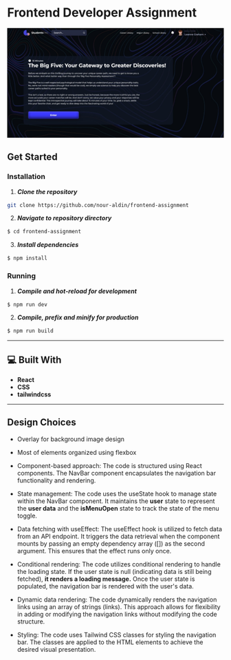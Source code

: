 # Frontend Developer Assignment
<img src="./screen/desktopView.jpeg" alt="desktop" />

## Get Started
### Installation

1. **_Clone the repository_**

```sh
git clone https://github.com/nour-aldin/frontend-assignment
```

2. **_Navigate to repository directory_**

```sh
$ cd frontend-assignment
```

3. **_Install dependencies_**

```sh
$ npm install
```

### Running

1. **_Compile and hot-reload for development_**

```sh
$ npm run dev
```

2. **_Compile, prefix and minify for production_**

```sh
$ npm run build
```

---

## 💻 Built With

- **React**
- **CSS**
- **tailwindcss**

---

## Design Choices

- Overlay for background image design
- Most of elements organized using flexbox 
- Component-based approach: The code is structured using React components. The NavBar component encapsulates the navigation bar functionality and rendering.

- State management: The code uses the useState hook to manage state within the NavBar component. It maintains the __user__ state to represent the __user data__ and the __isMenuOpen__ state to track the state of the menu toggle.

- Data fetching with useEffect: The useEffect hook is utilized to fetch data from an API endpoint. It triggers the data retrieval when the component mounts by passing an empty dependency array ([]) as the second argument. This ensures that the effect runs only once.

- Conditional rendering: The code utilizes conditional rendering to handle the loading state. If the user state is null (indicating data is still being fetched), __it renders a loading message.__ Once the user state is populated, the navigation bar is rendered with the user's data.


- Dynamic data rendering: The code dynamically renders the navigation links using an array of strings (links). This approach allows for flexibility in adding or modifying the navigation links without modifying the code structure.

- Styling: The code uses Tailwind CSS classes for styling the navigation bar. The classes are applied to the HTML elements to achieve the desired visual presentation.


